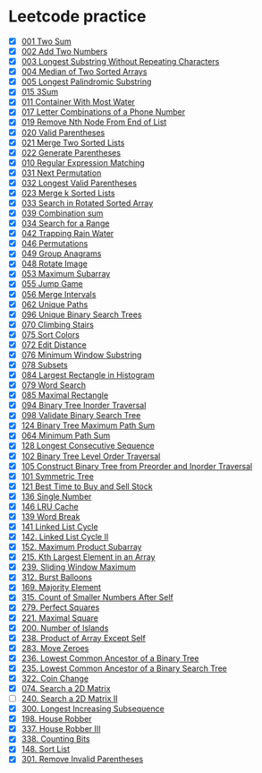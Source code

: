 # Leetcode practice
- [x] [001 Two Sum](./python/001-two-sum.py)
- [x] [002 Add Two Numbers](./python/002-add-two-numbers.py)
- [x] [003 Longest Substring Without Repeating Characters](./python/003-longest-substring-without-repeating-characters.py)
- [x] [004 Median of Two Sorted Arrays](./python/004-median-of-two-sorted-arrays.py)
- [x] [005 Longest Palindromic Substring](./python/005-longest-palindromic-substring.py)
- [x] [015 3Sum](./python/015-3sum.py)
- [x] [011 Container With Most Water](./python/011-container-with-most-water.py)
- [x] [017 Letter Combinations of a Phone Number](./python/017-letter-combinations-of-a-phone-number.py)
- [x] [019 Remove Nth Node From End of List](./python/019-remove-nth-node-from-end-of-list.py)
- [x] [020 Valid Parentheses](./python/020-valid-parentheses.py)
- [x] [021 Merge Two Sorted Lists](./python/021-merge-two-sorted-lists.py)
- [x] [022 Generate Parentheses](./python/022-generate-parentheses.py)
- [x] [010 Regular Expression Matching](./python/010-regular-expression-matching.py)
- [x] [031 Next Permutation](./python/031-next-permutation.py)
- [x] [032 Longest Valid Parentheses](./python/032-longest-valid-parentheses.py)
- [x] [023 Merge k Sorted Lists](./python/023-merge-k-sorted-lists.py)
- [x] [033 Search in Rotated Sorted Array](./python/033-search-in-rotated-sorted-array.py)
- [x] [039 Combination sum](./python/039-combination-sum.py)
- [x] [034 Search for a Range](./python/034-search-for-a-range.py)
- [x] [042 Trapping Rain Water](./python/042-trapping-rain-water.py)
- [x] [046 Permutations](./python/046-permutations.py)
- [x] [049 Group Anagrams](./python/049-group-anagrams.py)
- [x] [048 Rotate Image](./python/048-rotate-image.py)
- [x] [053 Maximum Subarray](./python/053-maximum-subarray.py)
- [x] [055 Jump Game](./python/055-jump-game.py)
- [x] [056 Merge Intervals](./python/056-merge-intervals.py)
- [x] [062 Unique Paths](./python/062-unique-paths.py)
- [x] [096 Unique Binary Search Trees](./python/096-unique-binary-search-trees.py)
- [x] [070 Climbing Stairs](./python/070-climbing-stairs.py)
- [x] [075 Sort Colors](./python/075-sort-colors.py)
- [x] [072 Edit Distance](./python/072-edit-distance.py)
- [x] [076 Minimum Window Substring](./python/076-minimum-window-substring.py)
- [x] [078 Subsets](./python/078-subsets.py)
- [x] [084 Largest Rectangle in Histogram](./python/084-largest-rectangle-in-histogram.py)
- [x] [079 Word Search](./python/079-word-search.py)
- [x] [085 Maximal Rectangle](./python/085-maximal-rectangle.py)
- [x] [094 Binary Tree Inorder Traversal](./python/094-binary-tree-inorder-traversal.py)
- [x] [098 Validate Binary Search Tree](./python/098-validate-binary-search-tree.py)
- [x] [124 Binary Tree Maximum Path Sum](./python/124-binary-tree-maximum-path-sum.py)
- [x] [064 Minimum Path Sum](./python/064-minimum-path-sum.py)
- [x] [128 Longest Consecutive Sequence](./python/128-longest-consecutive-sequence.py)
- [x] [102 Binary Tree Level Order Traversal](./python/102-binary-tree-level-order-traversal.py)
- [x] [105 Construct Binary Tree from Preorder and Inorder Traversal](./python/105-construct-binary-tree-from-preorder-and-inorder-traversal.py)
- [x] [101 Symmetric Tree](./python/101-symmetric-tree.py)
- [x] [121 Best Time to Buy and Sell Stock](./python/121-best-time-to-buy-and-sell-stock.py)
- [x] [136 Single Number](./python/136-single-number.py)
- [x] [146 LRU Cache](./python/146-LRU-cache.py)
- [x] [139 Word Break](./python/139-word-break.py)
- [x] [141 Linked List Cycle](./python/141-linked-list-cycle.py)
- [x] [142. Linked List Cycle II](./python/142-linked-list-cycle-II.py)
- [x] [152. Maximum Product Subarray](./python/152-maximum-product-subarray.py)
- [x] [215. Kth Largest Element in an Array](./python/215-Kth-largest-element-in-an-array.py)
- [x] [239. Sliding Window Maximum](./python/239-sliding-window-maximum.py)
- [x] [312. Burst Balloons](./python/312-burst-ballons.py)
- [x] [169. Majority Element](./python/169-majority-element.py)
- [x] [315. Count of Smaller Numbers After Self](./python/315-count-of-smaller-numbers-after-self.py)
- [x] [279. Perfect Squares](./python/279-perfect-squares.py)
- [x] [221. Maximal Square](./python/211-maximal-square.py)
- [x] [200. Number of Islands](./python/200-number-of-islands.py)
- [x] [238. Product of Array Except Self](./python/238-product-of-array-except-self.py)
- [x] [283. Move Zeroes](./python/283-move-zeroes.py)
- [x] [236. Lowest Common Ancestor of a Binary Tree](./python/236-lowest-common-ancestor-of-a-binary-tree.py)
- [x] [235. Lowest Common Ancestor of a Binary Search Tree](./python/235-lowest-common-ancestor-of-a-binary-search-tree.py)
- [x] [322. Coin Change](./python/322-coin-change.py)
- [x] [074. Search a 2D Matrix](./python/074-search-a-2D-matrix.py)
- [ ] [240. Search a 2D Matrix II](./python/240-search-a-2D-matrix-II.py)
- [x] [300. Longest Increasing Subsequence](./python/300-longest-increasing-subsequence.py)
- [x] [198. House Robber](./python/198-house-robber.py)
- [x] [337. House Robber III](./python/337-house-robber-III.py)
- [x] [338. Counting Bits](./python/338-counting-bits.py)
- [x] [148. Sort List](./python/148-sort-list.py)
- [x] [301. Remove Invalid Parentheses](./python/301-remove-invalid-parentheses.py)